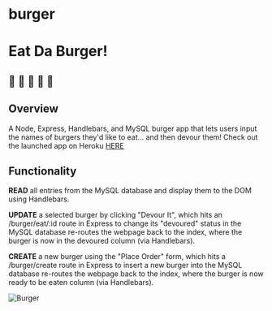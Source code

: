 # burger
<h1> Eat Da Burger! </h1>
<h2> 🍔 🍔 🍔 🍔 🍔 </h2>

<h2>Overview</h2>
A Node, Express, Handlebars, and MySQL burger app that lets users input the names of burgers they'd like to eat... and then devour them! Check out the launched app on Heroku <a href="https://guarded-fjord-72010.herokuapp.com/?">HERE</a>

<h2>Functionality</h2>

<b>READ</b> all entries from the MySQL database and display them to the DOM using Handlebars.

<b>UPDATE</b> a selected burger by clicking "Devour It", which hits an /burger/eat/:id route in Express to change its "devoured" status in the MySQL database re-routes the webpage back to the index, where the burger is now in the devoured column (via Handlebars).

<b>CREATE</b> a new burger using the "Place Order" form, which hits a /burger/create route in Express to insert a new burger into the MySQL database re-routes the webpage back to the index, where the burger is now ready to be eaten column (via Handlebars).

![Burger](../master/public/assets/img/BurgerScreenshot.png)
